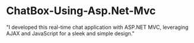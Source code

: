 # ChatBox-Using-Asp.Net-Mvc
"I developed this real-time chat application with ASP.NET MVC, leveraging AJAX and JavaScript for a sleek and simple design."
